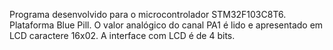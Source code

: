 Programa desenvolvido para o microcontrolador STM32F103C8T6.
Plataforma Blue Pill.
O valor analógico do canal PA1 é lido e apresentado em LCD caractere 16x02.
A interface com LCD é de 4 bits.